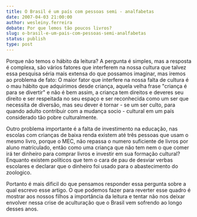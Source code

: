 ```yaml
---
title: O Brasil é um país com pessoas semi - analfabetas
date: 2007-04-03 21:00:00
author: wesleiny.ferreira
debate: Por que lemos tão poucos livros?
slug: o-brasil-e-um-pais-com-pessoas-semi-analfabetas
status: publish 
type: post
---
```


Porque não temos o hábito da leitura? A pergunta é simples, mas a resposta é complexa, são vários fatores que interferem na nossa cultura que talvez essa pesquisa séria mais extensa do que possamos imaginar, mas iremos ao problema de fato: O maior fator que interfere na nossa falta de cultura é o mau hábito que adquirimos desde criança, aquela velha frase "criança é para se divertir" e não é bem assim, a criança tem direitos e deveres seu direito e ser respeitada no seu espaço e ser reconhecida como um ser que necessita de diversão, mas seu dever é tornar - se um ser culto, para quando adulto contribuir com a mudança socio - cultural em um país considerado tão pobre culturalmente.  

Outro problema importante é a falta de investimento na educação, nas escolas com crianças de baixa renda existem até três pessoas que usam o mesmo livro, porque o MEC, não repassa o numero suficiente de livros por aluno matrículado, então como uma criança que não tem nem o que comer irá ter dinheiro para comprar livros e investir em sua formação cultural? Enquanto existem políticos que tem o cara de pau de desviar verbas escolares e declarar que o dinheiro foi usado para o abastecimento do zoologico.  

Portanto é mais dificil do que pensamos responder essa pergunta sobre a qual escrevo esse artigo. O que podemos fazer para reverter esse quadro é mostrar aos nossos filhos a importância da leitura e tentar não nos deixar envolver nessa crise de aculturação que o Brasil vem sofrendo ao longo desses anos.
